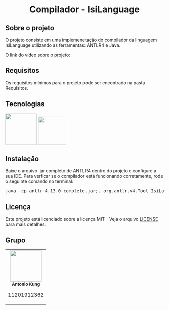 <h1 align="center"> Compilador - IsiLanguage </h1>

## Sobre o projeto 
<p>O projeto consiste em uma implemenetação do compilador da linguagem IsiLanguage utilizando as ferramentas: ANTLR4 e Java.</p>
<p>O link do vídeo sobre o projeto:</p>


## Requisitos
<p>Os requisitos mínimos para o projeto pode ser encontrado na pasta Requisitos.</p>

## Tecnologias
<img src="https://avatars.githubusercontent.com/u/80584?s=200&v=4"  width="100px;"/>  <img src="https://static.mundoeducacao.uol.com.br/mundoeducacao/conteudo_legenda/47bb859e52444b02002dfe9e11de8c1e.jpg"  width="90px;"/>

## Instalação
Baixe o arquivo .jar completo de ANTLR4 dentro do projeto e configure a sua IDE. Para verficar se o compilador está funcionando corretamente, rode o seguinte comando no terminal: 
<pre>
java -cp antlr-4.13.0-complete.jar;. org.antlr.v4.Tool IsiLang.g4 -package parser -o ./src/parser/ 
</pre>

##  Licença

Este projeto está licenciado sobre a licença MIT - Veja o arquivo [LICENSE](LICENSE) para mais detalhes.

## Grupo 

<table>
  <tr>
    <td align="center">
      <a href="https://github.com/ShaoYi0206">
        <img src="https://github.com/ShaoYi0206.png" width="100px;"/><br>
        <sub>
          <b>Antonio Kung</b>
        </sub>        
      </a>
      <p>11201912362</p>
    </td>
  </table>
